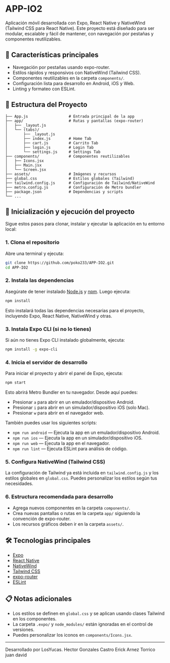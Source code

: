 # APP-IO2

Aplicación móvil desarrollada con Expo, React Native y NativeWind (Tailwind CSS para React Native). Este proyecto está diseñado para ser modular, escalable y fácil de mantener, con navegación por pestañas y componentes reutilizables.

## 📱 Características principales

- Navegación por pestañas usando expo-router.
- Estilos rápidos y responsivos con NativeWind (Tailwind CSS).
- Componentes reutilizables en la carpeta `components/`.
- Configuración lista para desarrollo en Android, iOS y Web.
- Linting y formateo con ESLint.

## 📂 Estructura del Proyecto

```
├── App.js                  # Entrada principal de la app
├── app/                    # Rutas y pantallas (expo-router)
│   ├── _layout.js
│   └── (tabs)/
│       ├── _layout.js
│       ├── index.js        # Home Tab
│       ├── cart.js         # Carrito Tab
│       ├── login.js        # Login Tab
│       └── settings.js     # Settings Tab
├── components/             # Componentes reutilizables
│   ├── Icons.jsx
│   ├── Main.jsx
│   └── Screen.jsx
├── assets/                 # Imágenes y recursos
├── global.css              # Estilos globales (Tailwind)
├── tailwind.config.js      # Configuración de Tailwind/NativeWind
├── metro.config.js         # Configuración de Metro bundler
├── package.json            # Dependencias y scripts
└── ...
```

## 🚀 Inicialización y ejecución del proyecto

Sigue estos pasos para clonar, instalar y ejecutar la aplicación en tu entorno local:

### 1. Clona el repositorio

Abre una terminal y ejecuta:

```sh
git clone https://github.com/poko233/APP-IO2.git
cd APP-IO2
```

### 2. Instala las dependencias

Asegúrate de tener instalado [Node.js](https://nodejs.org/) y [npm](https://www.npmjs.com/). Luego ejecuta:

```sh
npm install
```

Esto instalará todas las dependencias necesarias para el proyecto, incluyendo Expo, React Native, NativeWind y otras.

### 3. Instala Expo CLI (si no lo tienes)

Si aún no tienes Expo CLI instalado globalmente, ejecuta:

```sh
npm install -g expo-cli
```

### 4. Inicia el servidor de desarrollo

Para iniciar el proyecto y abrir el panel de Expo, ejecuta:

```sh
npm start
```

Esto abrirá Metro Bundler en tu navegador. Desde aquí puedes:
- Presionar `a` para abrir en un emulador/dispositivo Android.
- Presionar `i` para abrir en un simulador/dispositivo iOS (solo Mac).
- Presionar `w` para abrir en el navegador web.

También puedes usar los siguientes scripts:

- `npm run android` — Ejecuta la app en un emulador/dispositivo Android.
- `npm run ios` — Ejecuta la app en un simulador/dispositivo iOS.
- `npm run web` — Ejecuta la app en el navegador.
- `npm run lint` — Ejecuta ESLint para análisis de código.

### 5. Configura NativeWind (Tailwind CSS)

La configuración de Tailwind ya está incluida en `tailwind.config.js` y los estilos globales en `global.css`. Puedes personalizar los estilos según tus necesidades.

### 6. Estructura recomendada para desarrollo

- Agrega nuevos componentes en la carpeta `components/`.
- Crea nuevas pantallas o rutas en la carpeta `app/` siguiendo la convención de expo-router.
- Los recursos gráficos deben ir en la carpeta `assets/`.

## 🛠️ Tecnologías principales

- [Expo](https://expo.dev/)
- [React Native](https://reactnative.dev/)
- [NativeWind](https://www.nativewind.dev/)
- [Tailwind CSS](https://tailwindcss.com/)
- [expo-router](https://expo.github.io/router/docs/)
- [ESLint](https://eslint.org/)

## 📋 Notas adicionales

- Los estilos se definen en `global.css` y se aplican usando clases Tailwind en los componentes.
- La carpeta `.expo/` y `node_modules/` están ignoradas en el control de versiones.
- Puedes personalizar los iconos en `components/Icons.jsx`.

---

Desarrollado por LosYucas.
Hector Gonzales Castro
Erick Arnez Torrico
juan david